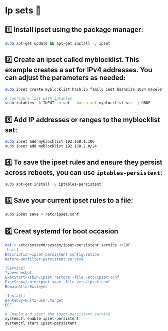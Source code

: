 # Ip sets 📐

## 1️⃣ Install ipset using the package manager:
```bash
sudo apt-get update && apt-get install -y ipset
```

## 2️⃣ Create an ipset called myblocklist. This example creates a set for IPv4 addresses. You can adjust the parameters as needed:
```bash
sudo ipset create myblocklist hash:ip family inet hashsize 1024 maxelem 65536

# configure list with iptables 
sudo iptables -A INPUT -m set --match-set myblocklist src -j DROP
```

## 3️⃣ Add IP addresses or ranges to the myblocklist set:
```bash
sudo ipset add myblocklist 192.168.1.100
sudo ipset add myblocklist 192.168.2.0/24
```

## 4️⃣ To save the ipset rules and ensure they persist across reboots, you can use `iptables-persistent`:
```bash
sudo apt-get install -y iptables-persistent
```
## 5️⃣ Save your current ipset rules to a file:
```bash
sudo ipset save > /etc/ipset.conf
```

## 6️⃣ Creat systemd for boot occasion

```bash
cat > /etc/systemd/system/ipset-persistent.service <<EOF
[Unit]
Description=ipset persistent configuration
Before=netfilter-persistent.service

[Service]
Type=oneshot
ExecStart=/sbin/ipset restore -file /etc/ipset.conf
ExecStop=/sbin/ipset save -file /etc/ipset.conf
RemainAfterExit=yes

[Install]
WantedBy=multi-user.target
EOF

# Enable and start the ipset-persistent service
systemctl enable ipset-persistent
systemctl start ipset-persistent
```
